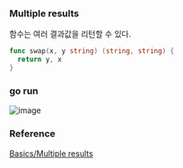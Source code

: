 ### Multiple results
함수는 여러 결과값을 리턴할 수 있다.
```go
func swap(x, y string) (string, string) {
  return y, x
}
```

### go run
![image](https://github.com/user-attachments/assets/64405426-0243-4d33-a5db-9ce5022118b1)

### Reference
[Basics/Multiple results](https://go.dev/tour/basics/6)<br>
